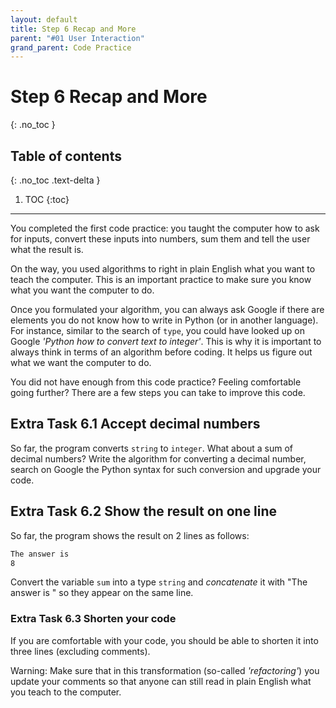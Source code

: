 ```yaml
---
layout: default
title: Step 6 Recap and More
parent: "#01 User Interaction"
grand_parent: Code Practice
---
```


# Step 6 Recap and More
{: .no_toc }

## Table of contents
{: .no_toc .text-delta }

1. TOC
{:toc}

---

You completed the first code practice: you taught the computer how to ask for inputs, convert these inputs into numbers, sum them and tell the user what the result is.

On the way, you used algorithms to right in plain English what you want to teach the computer. This is an important practice to make sure you know what you want the computer to do.

Once you formulated your algorithm, you can always ask Google if there are elements you do not know how to write in Python (or in another language). For instance, similar to the search of `type`, you could have looked up on Google _'Python how to convert text to integer'_. This is why it is important to always think in terms of an algorithm before coding. It helps us figure out what we want the computer to do.

You did not have enough from this code practice? Feeling comfortable going further? There are a few steps you can take to improve this code.

## Extra Task 6.1 Accept decimal numbers

So far, the program converts `string` to `integer`. What about a sum of decimal numbers? Write the algorithm for converting a decimal number, search on Google the Python syntax for such conversion and upgrade your code.

## Extra Task 6.2 Show the result on one line

So far, the program shows the result on 2 lines as follows:

```sh
The answer is 
8
```

Convert the variable `sum` into a type `string` and _concatenate_ it with "The answer is " so they appear on the same line.

### Extra Task 6.3 Shorten your code

If you are comfortable with your code, you should be able to shorten it into three lines (excluding comments).

Warning: Make sure that in this transformation (so-called _'refactoring'_) you update your comments so that anyone can still read in plain English what you teach to the computer.